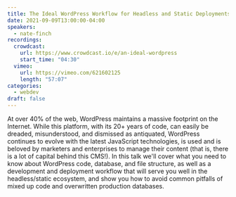```yaml
---
title: The Ideal WordPress Workflow for Headless and Static Deployments
date: 2021-09-09T13:00:00-04:00
speakers:
  - nate-finch
recordings:
  crowdcast:
    url: https://www.crowdcast.io/e/an-ideal-wordpress
    start_time: "04:30"
  vimeo:
    url: https://vimeo.com/621602125
    length: "57:07"
categories:
  - webdev
draft: false
---
```


At over 40% of the web, WordPress maintains a massive footprint on the Internet. While this platform, with its 20+ years of code, can easily be dreaded, misunderstood, and dismissed as antiquated, WordPress continues to evolve with the latest JavaScript technologies, is used and is beloved by marketers and enterprises to manage their content (that is, there is a lot of capital behind this CMS!). In this talk we'll cover what you need to know about WordPress code, database, and file structure, as well as a development and deployment workflow that will serve you well in the headless/static ecosystem, and show you how to avoid common pitfalls of mixed up code and overwritten production databases.
